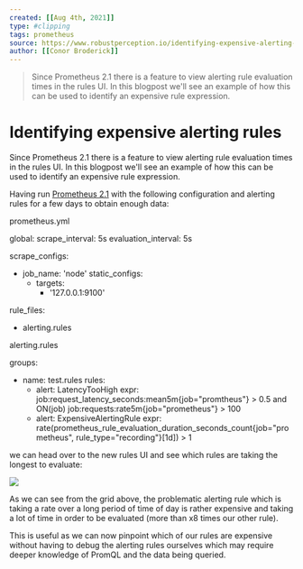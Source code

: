 ```yaml
---
created: [[Aug 4th, 2021]]
type: #clipping
tags: prometheus 
source: https://www.robustperception.io/identifying-expensive-alerting-rules
author: [[Conor Broderick]] 
---
```

> Since Prometheus 2.1 there is a feature to view alerting rule evaluation times in the rules UI. In this blogpost we'll see an example of how this can be used to identify an expensive rule expression.

# Identifying expensive alerting rules


Since Prometheus 2.1 there is a feature to view alerting rule evaluation times in the rules UI. In this blogpost we'll see an example of how this can be used to identify an expensive rule expression.

Having run [Prometheus 2.1](https://github.com/prometheus/prometheus/releases/tag/v2.1.0) with the following configuration and alerting rules for a few days to obtain enough data:

prometheus.yml

global:
  scrape\_interval: 5s
  evaluation\_interval: 5s

scrape\_configs:
  - job\_name: 'node'
    static\_configs:
      - targets:
        - '127.0.0.1:9100'

rule\_files:
  - alerting.rules

alerting.rules

groups:
- name: test.rules
  rules:
  - alert: LatencyTooHigh
    expr: job:request\_latency\_seconds:mean5m{job="promtheus"} > 0.5 and ON(job) job:requests:rate5m{job="prometheus"} > 100
  - alert: ExpensiveAlertingRule
    expr: rate(prometheus\_rule\_evaluation\_duration\_seconds\_count{job="prometheus", rule\_type="recording"}\[1d\]) > 1

we can head over to the new rules UI and see which rules are taking the longest to evaluate:

[![](https://www.robustperception.io/wp-content/uploads/2018/02/Screen-Shot-2018-02-14-at-17.14.11-1200x268.png)](https://www.robustperception.io/wp-content/uploads/2018/02/Screen-Shot-2018-02-14-at-17.14.11.png)

As we can see from the grid above, the problematic alerting rule which is taking a rate over a long period of time of day is rather expensive and taking a lot of time in order to be evaluated (more than x8 times our other rule).

This is useful as we can now pinpoint which of our rules are expensive without having to debug the alerting rules ourselves which may require deeper knowledge of PromQL and the data being queried.
